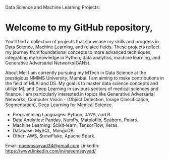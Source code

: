 Data Science and Machine Learning Projects: 

# Welcome to my GitHub repository,

You'll find a collection of projects that showcase my skills and progress in Data Science, Machine Learning, and related fields. 
These projects reflect my journey from foundational concepts to more advanced techniques, integrating my knowledge in Python, data analytics, machine learning, and Generative Adversarial Networks(GANs).

About Me:
I am currently pursuing my MTech in Data Science at the prestigious NMIMS University, Mumbai.
I am aiming to make contributions in the field of MLAI and DS. My goal is to master data science concepts and utilize ML and Deep Learning in saviours sectors of medical sciences and finance.
I am particularly interested in topics like Generative Adversarial Networks, Computer Vision - (Object Detection, Image Classification, Segmentation), Deep Learning for Medical Science.


* Programming Languages: Python, JAVA, and R.
* Data Analytics: Pandas, NumPy, Matplotlib, Seaborn, Polars.
* Machine Learning: Scikit-learn, TensorFlow, Keras.
* Database: MySQL, MongoDB.
* Other: AWS, SnowFlake, Apache Spark.

Email: naeemsayyad34@gmail.com
LinkedIn: https://www.linkedin.com/in/naeemsayyad/
